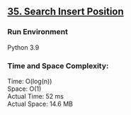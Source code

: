 ## [35. Search Insert Position](https://leetcode.com/problems/search-insert-position/)

### Run Environment
Python 3.9

### Time and Space Complexity:
Time: O(log(n))  
Space: O(1)  
Actual Time: 52 ms  
Actual Space: 14.6 MB
